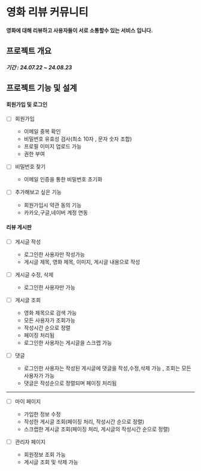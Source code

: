 # 영화 리뷰 커뮤니티
#### 영화에 대해 리뷰하고 사용자들이 서로 소통할수 있는 서비스 입니다.

## 프로젝트 개요
##### 기간 : 24.07.22 ~ 24.08.23

## 프로젝트 기능 및 설계

#### 회원가입 및 로그인

  - [ ] 회원가입
      * 이메일 중복 확인
      * 비밀번호 유효성 검사(최소 10자 , 문자 숫자 조합)
      * 프로필 이미지 업로드 가능
      * 권한 부여
        
  - [ ] 비밀번호 찾기
      *  이메일 인증을 통한 비밀번호 초기화

  - [ ] 추가해보고 싶은 기능
      * 회원가입시 약관 동의 기능 
      * 카카오,구글,네이버 계정 연동

#### 리뷰 게시판
  - [ ] 게시글 작성
      * 로그인한 사용자만 작성가능
      * 게시글 제목, 영화 제목, 이미지, 게시글 내용으로 작성
       
  - [ ] 게시글 수정, 삭제
      * 로그인한 사용자만 가능
       
  - [ ] 게시글 조회
      * 영화 제목으로 검색 가능
      * 모든 사용자가 조회가능
      * 작성시간 순으로 정렬
      * 페이징 처리됨
      * 로그인한 사용자는 게시글을 스크랩 가능
       
  - [ ] 댓글
      * 로그인한 사용자는 작성된 게시글에 댓글을 작성,수정,삭제 가능 , 조회는 모든 사용자가 가능
      * 댓글은 작성순으로 정렬되며 페이징 처리됨
       
  ------------------------
        
- [ ] 마이 페이지
    * 가입한 정보 수정
    * 작성한 게시글 조회(페이징 처리, 작성시간 순으로 정렬)
    * 스크랩한 게시글 조회(페이징 처리, 게시글의 작성시간 순으로 정렬)

- [ ] 관리자 페이지
    * 회원정보 조회 가능
    * 게시글 조회 및 삭제 가능
      


